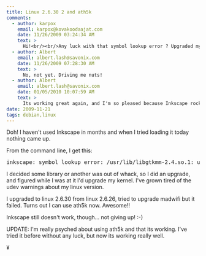 ```yaml
---
title: Linux 2.6.30 2 and ath5k
comments:
  - author: karpox
    email: karpox@kovakoodaajat.com
    date: 11/26/2009 03:24:34 AM
    text: >
      Hi!<br/><br/>Any luck with that symbol lookup error ? Upgraded my Opensuse from 11.1 to 11.2 and now i getting same error like you with some programs.
  - author: Albert
    email: albert.lash@savonix.com
    date: 11/26/2009 07:28:30 AM
    text: >
      No, not yet. Driving me nuts!
  - author: Albert
    email: albert.lash@savonix.com
    date: 01/05/2010 10:07:59 AM
    text: >
      Its working great again, and I'm so pleased because Inkscape rocks!<br/><br/>Last night I gave it a whirl after using Tesseract-OCR to glean the text out of a bitmapped PDF, then used Inkscape in rebuild the PDF with the text in it. So cool...
date: 2009-11-21
tags: debian,linux
---
```

Doh! I haven't used Inkscape in months and when I tried loading it today nothing came up.

From the command line, I get this:

<pre class="sh_sh">
inkscape: symbol lookup error: /usr/lib/libgtkmm-2.4.so.1: undefined symbol: gtk_info_bar_get_type
</pre>

I decided some library or another was out of whack, so I did an upgrade, and figured while I was at it I'd upgrade my kernel. I've grown tired of the udev warnings about my linux version.

I upgraded to linux 2.6.30 from linux 2.6.26, tried to upgrade madwifi but it failed. Turns out I can use ath5k now. Awesome!!

Inkscape still doesn't work, though... not giving up! :-)

UPDATE: I'm really psyched about using ath5k and that its working. I've tried it before without any luck, but now its working really well.

¥

